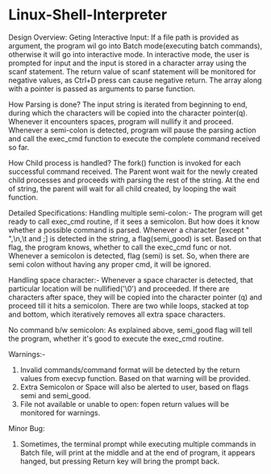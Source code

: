 # Linux-Shell-Interpreter
Design Overview:
Geting Interactive Input:
	If a file path is provided as argument, the program wil go into Batch mode(executing batch commands), otherwise it will go into interactive mode. In interactive mode, the user is prompted for input and the input is stored in a character array using the scanf statement. The return value of scanf statement will be monitored for negative values, as Ctrl+D press can cause negative return. The array along with a pointer is passed as arguments to parse function.
	
How Parsing is done?
	The input string is iterated from beginning to end, during which the characters will be copied into the character pointer(q). Whenever it encounters spaces, program will nullify it and proceed. Whenever a semi-colon is detected, program will pause the parsing action and call the exec_cmd function to execute the complete command received so far. 
	
How Child process is handled?
	The fork() function is invoked for each successful command received. The Parent wont wait for the newly created child processes and proceeds with parsing the rest of the string. At the end of string, the parent will wait for all child created, by looping the wait function.  
	
Detailed Specifications:
Handling multiple semi-colon:-
	The program will get ready to call exec_cmd routine, if it sees a semicolon. But how does it know whether a possible command is parsed. Whenever a character [except " ",\n,\t and ;] is detected in the string, a flag(semi_good) is set. Based on that flag, the program knows, whether to call the exec_cmd func or not. Whenever a semicolon is detected, flag (semi) is set. So, when there are semi colon without having any proper cmd, it will be ignored. 
	
Handling space character:-
	Whenever a space character is detected, that particular location will be nullified('\0') and proceeded. If there are characters after space, they will be copied into the character pointer (q) and proceed till it hits a semicolon. There are two while loops, stacked at top and bottom, which iteratively removes all extra space characters.
	
No command b/w semicolon:
	As explained above, semi_good flag will tell the program, whether it's good to execute the exec_cmd routine.
	
Warnings:-
1. Invalid commands/command format will be detected by the return values from execvp function. Based on that warning will be provided. 
2. Extra Semicolon or Space will also be alerted to user, based on flags semi and semi_good. 
3. File not available or unable to open: fopen return values will be monitored for warnings.          
  
Minor Bug:
1. Sometimes, the terminal prompt while executing multiple commands in Batch file, will print at the middle and at the end of program, it appears hanged, but pressing Return key will bring the prompt back.   
